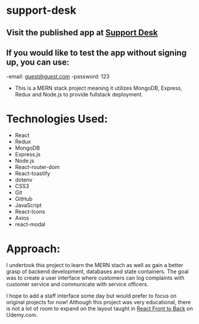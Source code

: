 # support-desk
## Visit the published app at [Support Desk](https://nkmilligan-supportdesk.herokuapp.com/ticket/62c0ace5caba5814c16d9d25)

## If you would like to test the app without signing up, you can use:
-email: guest@guest.com
-password: 123

- This is a MERN stack project meaning it utilizes MongoDB, Express, Redux and Node.js to provide fullstack deployment.

# Technologies Used:
* React
* Redux
* MongoDB
* Express.js
* Node.js
* React-router-dom
* React-toastify
* dotenv
* CSS3
* Git
* GitHub
* JavaScript
* React-Icons
* Axios
* react-modal

# Approach:
I undertook this project to learn the MERN stach as well as gain a better grasp of backend development, databases and state containers. The goal was to create a user interface where customers can log complaints with customer service and communicate with service officers.

I hope to add a staff interface some day but would prefer to focus on original projects for now!
Although this project was very educational, there is not a lot of room to expand on the layout taught in [React Front to Back](https://www.udemy.com/course/react-front-to-back-2022/) on Udemy.com.
